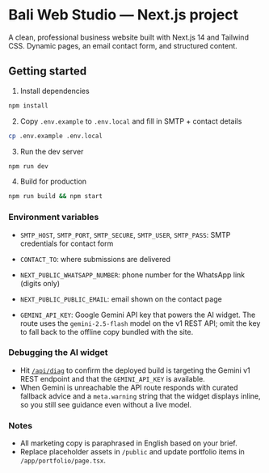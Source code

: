 # Bali Web Studio — Next.js project

A clean, professional business website built with Next.js 14 and Tailwind CSS. Dynamic pages, an email contact form, and structured content.

## Getting started

1. Install dependencies
```bash
npm install
```

2. Copy `.env.example` to `.env.local` and fill in SMTP + contact details
```bash
cp .env.example .env.local
```

3. Run the dev server
```bash
npm run dev
```

4. Build for production
```bash
npm run build && npm start
```

### Environment variables

- `SMTP_HOST`, `SMTP_PORT`, `SMTP_SECURE`, `SMTP_USER`, `SMTP_PASS`: SMTP credentials for contact form
- `CONTACT_TO`: where submissions are delivered
- `NEXT_PUBLIC_WHATSAPP_NUMBER`: phone number for the WhatsApp link (digits only)
- `NEXT_PUBLIC_PUBLIC_EMAIL`: email shown on the contact page

- `GEMINI_API_KEY`: Google Gemini API key that powers the AI widget. The route uses the `gemini-2.5-flash` model on the v1 REST API; omit the key to fall back to the offline copy bundled with the site.

### Debugging the AI widget

- Hit [`/api/diag`](http://localhost:3000/api/diag) to confirm the deployed build is targeting the Gemini v1 REST endpoint and that the `GEMINI_API_KEY` is available.
- When Gemini is unreachable the API route responds with curated fallback advice and a `meta.warning` string that the widget displays inline, so you still see guidance even without a live model.


### Notes

- All marketing copy is paraphrased in English based on your brief.
- Replace placeholder assets in `/public` and update portfolio items in `/app/portfolio/page.tsx`.
